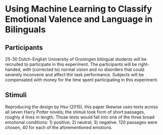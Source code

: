 # Using Machine Learning to Classify Emotional Valence and Language in Bilinguals

## Participants
25-30 Dutch-English University of Groningen bilingual students will be recruited to participate in this experiment. The participants will be right-handed, with (corrected to) normal vision and no disorders that could severely inconvene and affect thir task performance. 
Subjects will be compensated with money for the time spent participating in this experiment. 

## Stimuli
Reproducing the design by Hsu (2015), this paper likewise uses texts across all seven Harry Potter novels; the stimuli took form of short passages, roughly 4 lines in length. Those texts would fall into one of the three broad emotional conditions: 1) positive; 2) neutral; 3) negative.
120 passages were chosen, 40 for each of the aforementioned emotions. 
